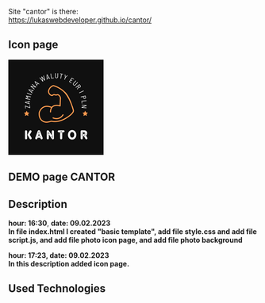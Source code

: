 Site "cantor" is there: <br>
https://lukaswebdeveloper.github.io/cantor/

<h2> Icon page</h2>
    <img src="img/icon.png">
<h2>DEMO page CANTOR</h2>


<h2>Description</h2>

<b>hour: 16:30</b>, <b>date: 09.02.2023<b> <br> In file index.html I created     "basic template", add file style.css and add file script.js, and add file photo icon page, and add file photo background

<b>hour: 17:23</b>, <b>date: 09.02.2023<b> <br> In this description added icon page.


<h2>Used Technologies</h2>